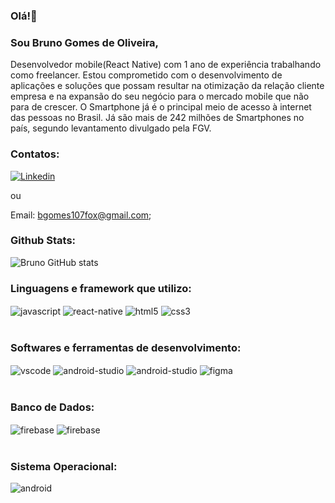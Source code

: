 ### Olá!👋 <br> 
### Sou Bruno Gomes de Oliveira, <br>

Desenvolvedor mobile(React Native) com 1 ano de experiência trabalhando como freelancer. Estou comprometido com o desenvolvimento de aplicações e soluções que possam resultar na otimização da relação cliente empresa e na expansão do seu negócio para o mercado mobile que não para de crescer.
O Smartphone já é o principal meio de acesso à internet das pessoas no Brasil. Já são mais de 242 milhões de Smartphones no país, segundo levantamento divulgado pela FGV.

### Contatos:
[![Linkedin](https://img.shields.io/badge/LinkedIn-0077B5?style=for-the-badge&logo=linkedin&logoColor=white)](https://www.linkedin.com/in/bruno-gomes-92379a249/)

ou

Email: bgomes107fox@gmail.com;

### Github Stats:

![Bruno GitHub stats](https://github-readme-stats.vercel.app/api?username=bgomes107&show_icons=true&theme=synthwave)

### Linguagens e framework que utilizo:

<div style='display: inline_block'>
    <img align='center' alt='javascript' src='https://img.shields.io/badge/JavaScript-F7DF1E?style=for-the-badge&logo=javascript&logoColor=black'/>
     <img align='center' alt='react-native' src='https://img.shields.io/badge/React_Native-20232A?style=for-the-badge&logo=react&logoColor=61DAFB'/>
     <img align='center' alt='html5' src='https://img.shields.io/badge/HTML5-E34F26?style=for-the-badge&logo=html5&logoColor=white'/>
     <img align='center' alt='css3' src='https://img.shields.io/badge/CSS3-1572B6?style=for-the-badge&logo=css3&logoColor=white'/>
</div><br/>

### Softwares e ferramentas de desenvolvimento:

<div style='display: inline_block'>
    <img align='center' alt='vscode' src='https://img.shields.io/badge/Visual_Studio_Code-0078D4?style=for-the-badge&logo=visual%20studio%20code&logoColor=white'/>
     <img align='center' alt='android-studio' src='https://img.shields.io/badge/Android_Studio-3DDC84?style=for-the-badge&logo=android-studio&logoColor=white'/>
     <img align='center' alt='android-studio' src='https://img.shields.io/badge/GIT-E44C30?style=for-the-badge&logo=git&logoColor=white'/>
     <img align='center' alt='figma' src='https://img.shields.io/badge/Figma-F24E1E?style=for-the-badge&logo=figma&logoColor=white'/>
</div><br/>

### Banco de Dados:

<div style='display: inline_block'>
     <img align='center' alt='firebase' src='https://img.shields.io/badge/firebase-%23039BE5.svg?style=for-the-badge&logo=firebase'/>
     <img align='center' alt='firebase' src='https://img.shields.io/badge/SQLite-07405E?style=for-the-badge&logo=sqlite&logoColor=white'/>
</div><br/>

### Sistema Operacional:

<div style='display: inline_block'>
    <img align='center' alt='android' src='https://img.shields.io/badge/Android-3DDC84?style=for-the-badge&logo=android&logoColor=white'/>
</div><br/>
